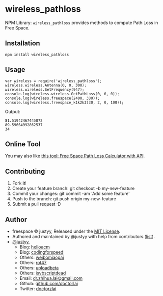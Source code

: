 # wireless_pathloss
NPM Library: `wireless_pathloss` provides methods to compute Path Loss in Free Space.

## Installation
```
npm install wireless_pathloss
```

## Usage
```
var wireless = require('wireless_pathloss');
wireless.wireless.Antenna(0, 0, 300);
wireless.wireless.SetFrequency(947);
console.log(wireless.wireless.GetPathLoss(0, 0, 0));
console.log(wireless.freespace(2400, 300));
console.log(wireless.freespace_k1k2k3(30, 2, 0, 100));
```

Output:
```
81.51942467445872
89.59664992862537
34
```

## Online Tool
You may also like [this tool: Free Space Path Loss Calculator with API](https://propagationtools.com/wireless/free-space-path-loss-calculator-with-api/).

## Contributing
1. Fork it!
2. Create your feature branch: git checkout -b my-new-feature
3. Commit your changes: git commit -am 'Add some feature'
4. Push to the branch: git push origin my-new-feature
5. Submit a pull request :D

## Author
* freespace © justyy, Released under the [MIT License](http://spdx.org/licenses/MIT.html).
* Authored and maintained by @justyy with help from contributors ([list](https://www.npmjs.com/package/wireless_pathloss/access)).
* [@justyy](https://steemit.com/@justyy), 
    * Blog: [helloacm](https://helloacm.com)
    * Blog: [codingforspeed](https://codingforspeed.com)
    * Others: [weibomiaopai](https://weibomiaopai.com)
    * Others: [rot47](https://rot47.net)
    * Others: [uploadbeta](https://uploadbeta.com)
    * Others: [isvbscriptdead](https://isvbscriptdead.com)
    * Email: dr.zhihua.lai@gmail.com
    * Github: [github.com/doctorlai](https://github.com/doctorlai)
    * Twitter: [doctorzlai](https://twitter.com/doctorzlai)

